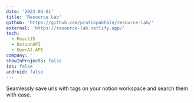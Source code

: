 ```yaml
---
date: '2023-03-01'
title: 'Resource Lab'
github: 'https://github.com/pratikpakhale/resource-lab/'
external: 'https://resource-lab.netlify.app/'
tech:
  - ReactJS
  - NotionAPI
  - OpenAI API
company: ''
showInProjects: false
ios: false
android: false
---
```


Seamlessly save urls with tags on your notion workspace and search them with ease.
